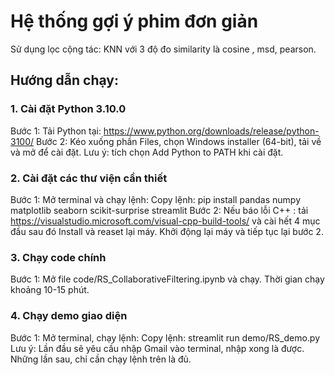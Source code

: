 # Hệ thống gợi ý phim đơn giản
Sử dụng lọc cộng tác: KNN với 3 độ đo similarity là cosine , msd, pearson.
## Hướng dẫn chạy:
### 1. Cài đặt Python 3.10.0
Bước 1: Tải Python tại: https://www.python.org/downloads/release/python-3100/
Bước 2: Kéo xuống phần Files, chọn Windows installer (64-bit), tải về và mở để cài đặt.
Lưu ý: tích chọn Add Python to PATH khi cài đặt.

### 2. Cài đặt các thư viện cần thiết
Bước 1: Mở terminal và chạy lệnh:
Copy lệnh: pip install pandas numpy matplotlib seaborn scikit-surprise streamlit
Bước 2: Nếu báo lỗi C++ : tải https://visualstudio.microsoft.com/visual-cpp-build-tools/ và cài hết 4 mục đầu sau đó Install và reaset lại máy. Khởi động lại máy và tiếp tục lại bước 2.

### 3. Chạy code chính
Bước 1: Mở file code/RS_CollaborativeFiltering.ipynb và chạy. Thời gian chạy khoảng 10-15 phút.

### 4. Chạy demo giao diện
Bước 1: Mở terminal, chạy lệnh:
Copy lệnh: streamlit run demo/RS_demo.py
Lưu ý: Lần đầu sẽ yêu cầu nhập Gmail vào terminal, nhập xong là được. Những lần sau, chỉ cần chạy lệnh trên là đủ.
